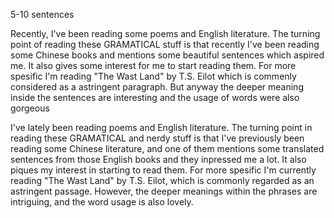5-10 sentences

Recently, I've been reading some poems and English literature. The turning point of reading these GRAMATICAL stuff is that recently I've been reading some Chinese books and mentions some beautiful sentences which aspired me. It also gives some interest for me to start reading them. For more spesific I'm reading "The Wast Land" by T.S. Eilot which is commenly considered as a astringent paragraph. But anyway the deeper meaning inside the sentences are interesting and the usage of words were also gorgeous

I've lately been reading poems and English literature. The turning point in reading these GRAMATICAL and nerdy stuff is that I've previously been reading some Chinese literature, and one of them mentions some translated sentences from those English books and they inpressed me a lot. It also piques my interest in starting to read them. For more spesific I'm currently reading "The Wast Land" by T.S. Eilot, which is commonly regarded as an astringent passage. However, the deeper meanings within the phrases are intriguing, and the word usage is also lovely.